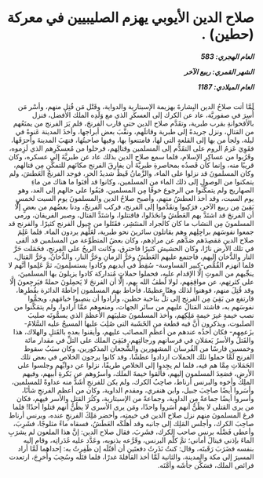 <h1 dir="rtl">صلاح الدين الأيوبي يهزم الصليبيين في معركة (حطين) .</h1>

<h5 dir="rtl">العام الهجري:  583

الشهر القمري: ربيع الآخر

العام الميلادي: 1187</h5>

<p dir="rtl">لَمَّا أتت صلاحُ الدين البِشارةَ بهزيمة الإسبتارية والدواية، وقَتْل مَن قُتِل منهم، وأسْر مَن أُسِرَ في صفوريَّة، عاد عن الكرك إلى العسكَرِ الذي مع وَلَدِه الملك الأفضل، فنزل بالأقحوانةِ بقرب طبرية، وتقَدَّم صلاح الدين حتى قارب الفرنجَ، فلم يَرَ الفرنج من يمنَعُهم من القتال، ونزل جريدةً إلى طبرية وقاتلَهم، ونقَّبَ بعض أبراجها، وأخذَ المدينة عَنوةً في ليلة، ولجأ من بها إلى القلعةِ التي لها، فامتنعوا بها، وفيها صاحبتُها، فنهَبَ المدينةَ وأحرَقَها، فقَوِيَ عَزمُ الروم على التقَدُّم إلى المسلمين وقتالِهم، فرحلوا من مُعسكَرِهم الذي لَزِموه، وقَرُبوا من عساكِرِ الإسلام، فلما سمع صلاح الدين بذلك عاد عن طبريَّةَ إلى عسكره، وكان قريبًا منه، وإنما كان قَصدُه بمحاصرةِ طبريَّةَ أن يفارِقَ الفرنج مكانَهم للتمكُّنِ مِن قتالهم، وكان المسلمونَ قد نزلوا على الماء، والزَّمانُ قَيظٌ شديدُ الحر، فوجد الفرنجُ العَطشَ، ولم يتمكنوا من الوصولِ إلى ذلك الماء من المسلمين، وكانوا قد أفنَوا ما هناك من ماءِ الصهاريج ولم يتمكَّنوا من الرجوع خوفًا مِن المسلمين، فبَقُوا على حالهم إلى الغد، وهو يوم السبت، وقد أخذ العطشُ منهم، وأصبح صلاحُ الدين والمسلمونَ يوم السبت لخمسٍ بَقِينَ مِن ربيع الآخر، فرَكِبوا وتقَدَّموا إلى الفرنج، فركب الفرنجُ، ودنا بعضُهم من بعضٍ إلَّا أن الفرنجَ قد اشتَدَّ بهم العَطَشُ وانخَذَلوا، فاقتتلوا، واشتَدَّ القتال، وصبر الفريقان، ورمى المسلمونَ مِن النشاب ما كان كالجراد المنتَشِر، فقَتَلوا من خيول الفرنج كثيرًا. والفرنج قد جمعوا نفوسَهم براجِلِهم وهم يقاتلون سائرينَ نحو طبرية، لعَلَّهم يردون الماء. فلما عَلِمَ صلاح الدين مَقصِدَهم صَدَّهم عن مرادِهم، وكان بعضُ المتطَوِّعة من المسلمين قد ألقى في تلك الأرض نارًا، وكان الحشيش كثيرًا فاحترق، وكانت الريحُ على الفِرنجِ، فحَمَلت حَرَّ النار والدُّخان إليهم، فاجتمع عليهم العَطَشُ وحَرُّ الزمانِ وحَرُّ النار، والدُّخانُ، وحَرُّ القتال، فلما انهزم القُمُّص-كبير القساوسة- سُقِطَ في أيديهم وكادوا يستسلِمونَ، ثمَّ عَلِموا أنَّهم لا ينجِّيهم من الموتِ إلَّا الإقدام عليه، فحملوا حملاتٍ مُتداركة كادوا يزيلونَ بها المسلمينَ، على كثرتِهم، عن مواقِفِهم، لولا لُطفُ الله بهم، إلَّا أن الفرنجَ لا يَحمِلونَ حملةً فيَرجِعونَ إلَّا وقد قُتِلَ منهم، فوهنوا لذلك وهنًا عظيمًا، فأحاط بهم المسلمون إحاطةَ الدائرة بقُطرِها، فارتفع من بَقِيَ مِن الفرنج إلى تلٍّ بناحية حطين، وأرادوا أن ينصِبوا خيامَهم، ويجمُّوا نفوسَهم به، فاشتد القتالُ عليهم من سائر الجهات، ومنعوهم عمَّا أرادوا، ولم يتمَكَّنوا من نصب خيمةٍ غيرَ خيمةِ مَلِكِهم، وأخذ المسلمونَ صَليبَهم الأعظمَ الذي يسمُّونَه صليبَ الصلبوت، ويذكرون أنَّ فيه قطعة من الخَشَبة التي صُلِبَ عليها المسيحُ عليه السَّلامُ- بزَعمِهم- فكان أخذُه عندهم من أعظَمِ المصائب عليهم، وأيقنوا بعده بالقَتلِ والهلاك، هذا والقَتلُ والأسرُ يَعمَلانِ في فرسانهم ورجالتِهم، فبَقِيَ الملك على التلِّ في مقدار مائة وخمسين فارسًا من الفُرسان المشهورين والشُّجعان المذكورين، وكان سبَبُ سقوط الفرنج لَمَّا حملوا تلك الحملات ازدادوا عطشًا، وقد كانوا يرجون الخلاص في بعض تلك الحَمَلاتِ مِمَّا هم فيه، فلما لم يجِدوا إلى الخلاصِ طريقًا، نزلوا عن دوابِّهم وجلسوا على الأرض، فصَعِدَ المسلمون إليهم، فألقوا خيمةَ الملك، وأسرُوهم عن بَكرةِ أبيهم، وفيهم الملِكُ وأخوه والبرنس أرناط، صاحِبُ الكرك، ولم يكن للفرنجِ أشَدُّ منه عداوةً للمسلمين، وأسَروا أيضًا صاحِبَ جبيل، وابن هنفري، ومقدم الداوية، وكان من أعظم الفرنجِ شأنًا، وأسروا أيضًا جماعةً مِن الداوية، وجماعةً من الإسبتارية، وكثُرَ القتل والأسر فيهم، فكان من يرى القتلى لا يظُنُّ أنهم أَسَروا واحدًا، ومَن يرى الأسرى لا يظُنُّ أنهم قتلوا أحدًا! فلما فرغ المسلمونَ منهم نزل صلاح الدين في خيمتِه، وأحضر مَلِكَ الفرنجِ عنده، وبرنس أرناط صاحِبَ الكرك، وأجلس المَلِك إلى جانبه وقد أهلَكَه العَطَشُ، فسقاه ماءً مثلوجًا، فشَرِبَ، وأعطى فَضْلَه برنس صاحب الكرك، فشَرِبَ، فقال صلاح الدين: إنَّ هذا الملعون لم يشرَبِ الماءَ بإذني فينالَ أماني؛ ثمَّ كلَّم البرنس، وقَرَّعه بذنوبه، وعَدَّد عليه غَدَراتِه، وقام إليه بنفسه فضَرَبَ رَقَبتَه، وقال: كنتُ نَذَرتُ دفعتَينِ أن أقتُلَه إن ظَفِرتُ به: إحداهما لَمَّا أراد المسيرَ إلى مكة والمدينة، والثانية لَمَّا أخذ القافلةَ غدرًا، فلما قتَلَه وسُحِبَ وأُخرِجَ، ارتعدت فرائص الملك، فسَكَّن جأشَه وأمَّنَه.</p></br>
